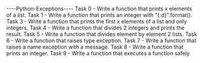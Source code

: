 ----Python-Exceptions----
Task 0 - Write a function that prints x elements of a list.
Task 1 - Write a function that prints an integer with "{:d}".format().
Task 3 - Write a function that prints the first x elements of a list and only integers.
Task 4 - Write a function that divides 2 integers and prints the result.
Task 5 - Write a function that divides element by element 2 lists.
Task 6 - Write a function that raises type exception.
Task 7 - Write a function that raises a name exception with a message.
Task 8 - Write a function that prints an integer.
Task 9 - Write a function that executes a function safely
